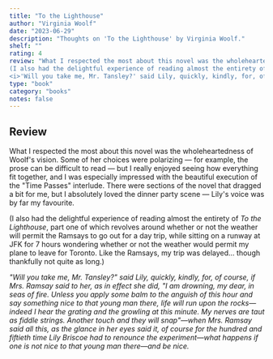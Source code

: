 ```yaml
---
title: "To the Lighthouse"
author: "Virginia Woolf"
date: "2023-06-29"
description: "Thoughts on 'To the Lighthouse' by Virginia Woolf."
shelf: ""
rating: 4
review: "What I respected the most about this novel was the wholeheartedness of Woolf's vision. Some of her choices were polarizing — for example, the prose can be difficult to read — but I really enjoyed seeing how everything fit together, and I was especially impressed with the beautiful execution of the "Time Passes" interlude. There were sections of the novel that dragged a bit for me, but I absolutely loved the dinner party scene — Lily's voice was by far my favourite.<br/><br/>
(I also had the delightful experience of reading almost the entirety of <i>To the Lighthouse</i>, part one of which revolves around whether or not the weather will permit the Ramsays to go out for a day trip, while sitting on a runway at JFK for 7 hours wondering whether or not the weather would permit my plane to leave for Toronto. Like the Ramsays, my trip was delayed… though thankfully not quite as long.)<br/><br/>
<i>'Will you take me, Mr. Tansley?' said Lily, quickly, kindly, for, of course, if Mrs. Ramsay said to her, as in effect she did, "I am drowning, my dear, in seas of fire. Unless you apply some balm to the anguish of this hour and say something nice to that young man there, life will run upon the rocks—indeed I hear the grating and the growling at this minute. My nerves are taut as fiddle strings. Another touch and they will snap"—when Mrs. Ramsay said all this, as the glance in her eyes said it, of course for the hundred and fiftieth time Lily Briscoe had to renounce the experiment—what happens if one is not nice to that young man there—and be nice.</i>"
type: "book"
category: "books"
notes: false
---
```


## Review

What I respected the most about this novel was the wholeheartedness of Woolf's vision. Some of her choices were polarizing — for example, the prose can be difficult to read — but I really enjoyed seeing how everything fit together, and I was especially impressed with the beautiful execution of the "Time Passes" interlude. There were sections of the novel that dragged a bit for me, but I absolutely loved the dinner party scene — Lily's voice was by far my favourite.

(I also had the delightful experience of reading almost the entirety of _To the Lighthouse_, part one of which revolves around whether or not the weather will permit the Ramsays to go out for a day trip, while sitting on a runway at JFK for 7 hours wondering whether or not the weather would permit my plane to leave for Toronto. Like the Ramsays, my trip was delayed… though thankfully not quite as long.)

_"Will you take me, Mr. Tansley?" said Lily, quickly, kindly, for, of course, if Mrs. Ramsay said to her, as in effect she did, "I am drowning, my dear, in seas of fire. Unless you apply some balm to the anguish of this hour and say something nice to that young man there, life will run upon the rocks—indeed I hear the grating and the growling at this minute. My nerves are taut as fiddle strings. Another touch and they will snap"—when Mrs. Ramsay said all this, as the glance in her eyes said it, of course for the hundred and fiftieth time Lily Briscoe had to renounce the experiment—what happens if one is not nice to that young man there—and be nice._
